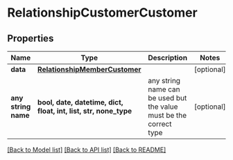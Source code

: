 # RelationshipCustomerCustomer


## Properties
Name | Type | Description | Notes
------------ | ------------- | ------------- | -------------
**data** | [**RelationshipMemberCustomer**](RelationshipMemberCustomer.md) |  | [optional] 
**any string name** | **bool, date, datetime, dict, float, int, list, str, none_type** | any string name can be used but the value must be the correct type | [optional]

[[Back to Model list]](../README.md#documentation-for-models) [[Back to API list]](../README.md#documentation-for-api-endpoints) [[Back to README]](../README.md)


